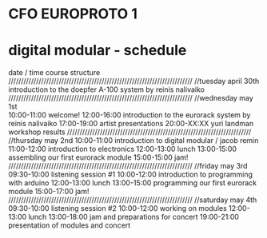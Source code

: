 # CFO EUROPROTO 1
# digital modular - schedule

date / time        course structure
/////////////////////////////////////////////////////////////////////////
//tuesday april 30th        
introduction to the doepfer A-100 system by reinis nalivaiko
/////////////////////////////////////////////////////////////////////////
//wednesday may 1st        
10:00-11:00        welcome!
12:00-16:00        introduction to the eurorack system by reinis nalivaiko
17:00-19:00        artist presentations
20:00-XX:XX      yuri landman workshop results
/////////////////////////////////////////////////////////////////////////
//thursday may 2nd
10:00-11:00        introduction to digital modular / jacob remin
11:00-12:00        introduction to electronics
12:00-13:00        lunch
13:00-15:00        assembling our first eurorack module
15:00-15:00        jam!
/////////////////////////////////////////////////////////////////////////
//friday may 3rd
09:30-10:00        listening session #1
10:00-12:00        introduction to programming with arduino
12:00-13:00        lunch
13:00-15:00        programming our first eurorack module
15:00-17:00        jam!
/////////////////////////////////////////////////////////////////////////
//saturday may 4th
09:30-10:00        listening session #2
10:00-12:00        working on modules
12:00-13:00        lunch
13:00-18:00        jam and preparations for concert
19:00-21:00        presentation of modules and concert
